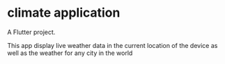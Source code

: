 # climate application

A  Flutter project.

This app display live weather data in the current location of the device as well as the weather for any city in the world

